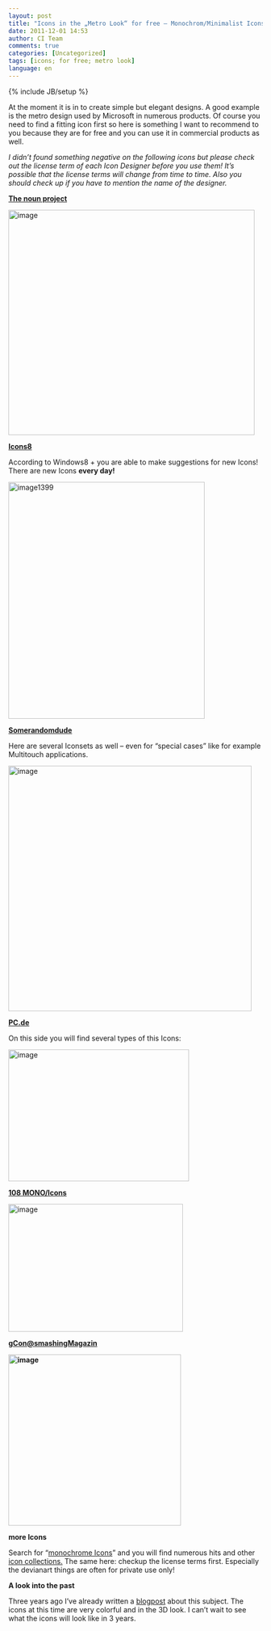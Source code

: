 ```yaml
---
layout: post
title: "Icons in the „Metro Look“ for free – Monochrom/Minimalist Icons"
date: 2011-12-01 14:53
author: CI Team
comments: true
categories: [Uncategorized]
tags: [icons; for free; metro look]
language: en
---
```

{% include JB/setup %}
&nbsp;



At the moment it is in to create simple but elegant designs. A good example is the metro design used by Microsoft in numerous products. Of course you need to find a fitting icon first so here is something I want to recommend to you because they are for free and you can use it in commercial products as well.

<em> </em>

<em>I didn’t found something negative on the following icons but please check out the license term of each Icon Designer before you use them! It’s possible that the license terms will change from time to time. Also you should check up if you have to mention the name of the designer.</em>



<strong><a href="http://thenounproject.com/">The noun project</a></strong>

<img style="background-image: none; padding-left: 0px; padding-right: 0px; padding-top: 0px; border: 0px;" title="image" src="{{BASE_PATH}}/assets/wp-images-de/image_thumb580.png" border="0" alt="image" width="488" height="446" />



<strong><a href="http://icons8.com/download-huge-windows8-set/">Icons8</a></strong>



According to Windows8 + you are able to make suggestions for new Icons! There are new Icons <strong>every day!</strong>

<a href="{{BASE_PATH}}/assets/wp-images-en/image1399.png"><img style="background-image: none; padding-left: 0px; padding-right: 0px; display: inline; padding-top: 0px; border: 0px;" title="image1399" src="{{BASE_PATH}}/assets/wp-images-en/image1399_thumb.png" border="0" alt="image1399" width="389" height="469" /></a>



<strong><a href="http://somerandomdude.com/work/iconic/">Somerandomdude</a></strong>



Here are several Iconsets as well – even for “special cases” like for example Multitouch applications.

<img style="background-image: none; padding-left: 0px; padding-right: 0px; padding-top: 0px; border: 0px;" title="image" src="{{BASE_PATH}}/assets/wp-images-de/image_thumb582.png" border="0" alt="image" width="482" height="486" />

<strong><a href="http://pc.de/icons/">PC.de</a></strong>

On this side you will find several types of this Icons:

<img style="background-image: none; padding-left: 0px; padding-right: 0px; padding-top: 0px; border: 0px;" title="image" src="{{BASE_PATH}}/assets/wp-images-de/image_thumb583.png" border="0" alt="image" width="358" height="261" />

<strong><a href="http://www.tutorial9.net/downloads/108-mono-icons-huge-set-of-minimal-icons/">108 MONO/Icons</a></strong>

<img style="background-image: none; padding-left: 0px; padding-right: 0px; padding-top: 0px; border: 0px;" title="image" src="{{BASE_PATH}}/assets/wp-images-de/image_thumb584.png" border="0" alt="image" width="346" height="253" />

<strong><a href="mailto:gCon@smashingMagazin">gCon@smashingMagazin</a></strong>

<strong> <img style="background-image: none; padding-left: 0px; padding-right: 0px; padding-top: 0px; border: 0px;" title="image" src="{{BASE_PATH}}/assets/wp-images-de/image_thumb585.png" border="0" alt="image" width="342" height="339" /></strong>



<strong>more Icons</strong>



Search for “<a href="http://www.google.com/search?gcx=w&amp;sourceid=chrome&amp;ie=UTF-8&amp;q=monochrom+icons">monochrome Icons</a>” and you will find numerous hits and other <a href="http://spyrestudios.com/minimalist-icon-symbol-pictogram-sets/">icon collections.</a> The same here: checkup the license terms first. Especially the devianart things are often for private use only!



<strong>A look into the past</strong>

Three years ago I’ve already written a <a href="{{BASE_PATH}}/2008/04/15/icons-icons-icons-for-free/">blogpost</a> about this subject. The icons at this time are very colorful and in the 3D look. I can’t wait to see what the icons will look like in 3 years.
